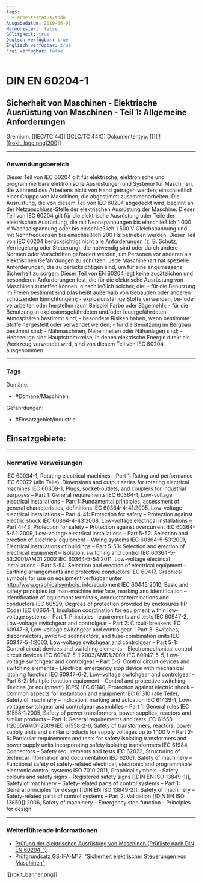 ```yaml
---
tags:
  - arbeitsstatus/todo
Ausgabedatum: 2019-06-01
Harmonisiert: false
Gülitgkeit: true
Deutsch verfügbar: true
Englisch verfügbar: true
Frei verfügbar: false
---
```


# DIN EN 60204-1
## Sicherheit von Maschinen - Elektrische Ausrüstung von Maschinen - Teil 1: Allgemeine Anforderungen

Gremium: [[IEC/TC 44]] [[CLC/TC 44X]]
Dokumententyp: [[]]
[![[rokit_logo.png|200]]](https://public-robots.de/)

***
### Anwendungsbereich

Dieser Teil von IEC 60204 gilt für elektrische, elektronische und programmierbare elektronische Ausrüstungen und Systeme für Maschinen, die während des Arbeitens nicht von Hand getragen werden, einschließlich einer Gruppe von Maschinen, die abgestimmt zusammenarbeiten. Die Ausrüstung, die von diesem Teil von IEC 60204 abgedeckt wird, beginnt an der Netzanschluss-Stelle der elektrischen Ausrüstung der Maschine. Dieser Teil von IEC 60204 gilt für die elektrische Ausrüstung oder Teile der elektrischen Ausrüstung, die mit Nennspannungen bis einschließlich 1 000 V Wechselspannung oder bis einschließlich 1 500 V Gleichspannung und mit Nennfrequenzen bis einschließlich 200 Hz betrieben werden. Dieser Teil von IEC 60204 berücksichtigt nicht alle Anforderungen (z. B. Schutz, Verriegelung oder Steuerung), die notwendig sind oder durch andere Normen oder Vorschriften gefordert werden, um Personen vor anderen als elektrischen Gefährdungen zu schützen. Jede Maschinenart hat spezielle Anforderungen, die zu berücksichtigen sind, um für eine angemessene Sicherheit zu sorgen. Dieser Teil von EN 60204 legt keine zusätzlichen und besonderen Anforderungen fest, die für die elektrische Ausrüstung von Maschinen zutreffen können, einschließlich solcher, die: - für die Benutzung im Freien bestimmt sind (das heißt außerhalb von Gebäuden oder anderen schützenden Einrichtungen); - explosionsfähige Stoffe verwenden, be- oder verarbeiten oder herstellen (zum Beispiel Farbe oder Sägemehl); - für die Benutzung in explosionsgefährdeten und/oder feuergefährdeten Atmosphären bestimmt sind; - besondere Risiken haben, wenn bestimmte Stoffe hergestellt oder verwendet werden; - für die Benutzung im Bergbau bestimmt sind; - Nähmaschinen, Näheinheiten oder Nähanlagen sind; - Hebezeuge sind Hauptstromkreise, in denen elektrische Energie direkt als Werkzeug verwendet wird, sind von diesem Teil von IEC 60204 ausgenommen.

***
### Tags

Domäne:
- #Domäne/Maschinen 

Gefährdungen:
- #Einsatzgebiet/Industrie 

Einsatzgebiete:
- 

***
### Normative Verweisungen

IEC 60034-1, Rotating electrical machines – Part 1: Rating and performance
IEC 60072 (alle Teile), Dimensions and output series for rotating electrical machines
IEC 60309-1, Plugs, socket-outlets, and couplers for industrial purposes – Part 1: General requirements
IEC 60364-1, Low-voltage electrical installations – Part 1: Fundamental principles, assessment of general
characteristics, definitions
IEC 60364-4-41:2005, Low-voltage electrical installations – Part 4-41: Protection for safety – Protection
against electric shock
IEC 60364-4-43:2008, Low-voltage electrical installations – Part 4-43: Protection for safety – Protection
against overcurrent
IEC 60364-5-52:2009, Low-voltage electrical installations – Part 5-52: Selection and erection of electrical
equipment – Wiring systems
IEC 60364-5-53:2001, Electrical installations of buildings – Part 5-53: Selection and erection of electrical
equipment – Isolation, switching and control
IEC 60364-5-53:2001/AMD1:2002
IEC 60364-5-54:2011, Low-voltage electrical installations – Part 5-54: Selection and erection of electrical
equipment – Earthing arrangements and protective conductors
IEC 60417, Graphical symbols for use on equipment
verfügbar unter http://www.graphicalsymbols. info/equipment
IEC 60445:2010, Basic and safety principles for man-machine interface, marking and identification – Identification
of equipment terminals, conductor terminations and conductors
IEC 60529, Degrees of protection provided by enclosures (IP Code)
IEC 60664-1, Insulation coordination for equipment within low-voltage systems – Part 1: Principles, requirements
and tests
IEC 60947-2, Low-voltage switchgear and controlgear – Part 2: Circuit-breakers
IEC 60947-3, Low-voltage switchgear and controlgear – Part 3: Switches, disconnectors, switch-disconnectors,
and fuse-combination units
IEC 60947-5-1:2003, Low-voltage switchgear and controlgear – Part 5-1: Control circuit devices and switching
elements – Electromechanical control circuit devices
IEC 60947-5-1:2003/AMD1:2009
IEC 60947-5-5, Low-voltage switchgear and controlgear – Part 5-5: Control circuit devices and switching
elements – Electrical emergency stop device with mechanical latching function
IEC 60947-6-2, Low-voltage switchgear and controlgear – Part 6-2: Multiple function equipment – Control and
protective switching devices (or equipment) (CPS)
IEC 61140, Protection against electric shock – Common aspects for installation and equipment
IEC 61310 (alle Teile), Safety of machinery – Indication, marking and actuation
IEC 61439-1, Low-voltage switchgear and controlgear assemblies – Part 1: General rules
IEC 61558-1:2005, Safety of power transformers, power supplies, reactors and similar products – Part 1:
General requirements and tests
IEC 61558-1:2005/AMD1:2009
IEC 61558-2-6, Safety of transformers, reactors, power supply units and similar products for supply voltages
up to 1 100 V – Part 2-6: Particular requirements and tests for safety isolating transformers and power supply
units incorporating safety isolating transformers
IEC 61984, Connectors – Safety requirements and tests
IEC 62023, Structuring of technical information and documentation
IEC 62061, Safety of machinery – Functional safety of safety-related electrical, electronic and programmable
electronic control systems
ISO 7010:2011, Graphical symbols – Safety colours and safety signs – Registered safety signs
[[DIN EN ISO 13849-1]], Safety of machinery – Safety-related parts of control systems – Part 1: General principles for design
[[DIN EN ISO 13849-2]], Safety of machinery – Safety-related parts of control systems – Part 2: Validation
[[DIN EN ISO 13850]]:2006, Safety of machinery – Emergency stop function – Principles for design
***
### Weiterführende Informationen

- [Prüfung der elektrischen Ausrüstung von Maschinen (Prüfliste nach DIN EN 60204-1)](https://www.dguv.de/ifa/praxishilfen/praxishilfen-maschinenschutz/pruefung-der-elektrischen-ausruestung-von-maschinen/index.jsp)
- [Prüfgrundsatz GS-IFA-M17: "Sicherheit elektrischer Steuerungen von Maschinen"](https://www.dguv.de/dguv-test/prod-pruef-zert/pruefgrundsaetze-erfahrung/pruefgrundsaetze/ifa/index.jsp)

[![[rokit_banner.png]]](https://public-robots.de/)
